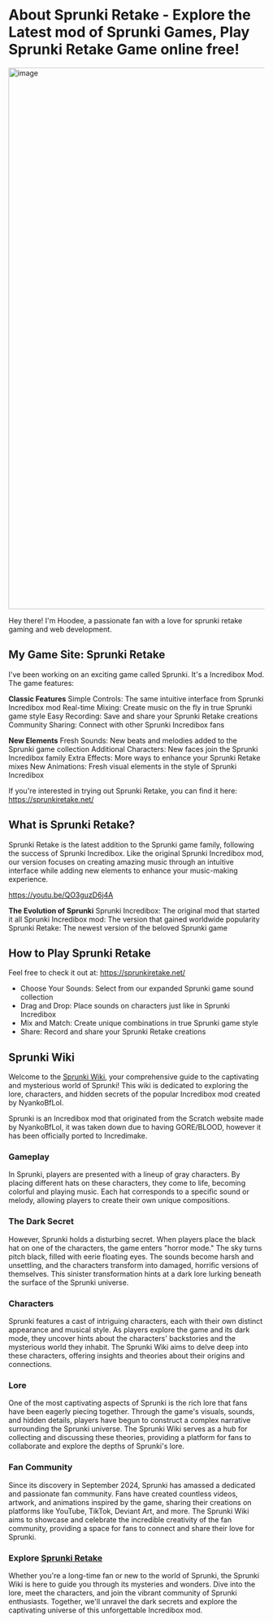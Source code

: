 # About Sprunki Retake -  Explore the Latest mod of Sprunki Games, Play Sprunki Retake Game online free!

<img width="1066" alt="image" src="https://github.com/user-attachments/assets/2b8bb398-cf9b-4b39-b1f5-a01671622e1e">

Hey there! I'm Hoodee, a passionate fan with a love for sprunki retake gaming and web development.

## My Game Site: Sprunki Retake

I've been working on an exciting game called Sprunki. It's a Incredibox Mod. The game features:

**Classic Features**
Simple Controls: The same intuitive interface from Sprunki Incredibox mod
Real-time Mixing: Create music on the fly in true Sprunki game style
Easy Recording: Save and share your Sprunki Retake creations
Community Sharing: Connect with other Sprunki Incredibox fans

**New Elements**
Fresh Sounds: New beats and melodies added to the Sprunki game collection
Additional Characters: New faces join the Sprunki Incredibox family
Extra Effects: More ways to enhance your Sprunki Retake mixes
New Animations: Fresh visual elements in the style of Sprunki Incredibox

If you're interested in trying out Sprunki Retake, you can find it here: https://sprunkiretake.net/




## What is Sprunki Retake?

Sprunki Retake is the latest addition to the Sprunki game family, following the success of Sprunki Incredibox. Like the original Sprunki Incredibox mod, our version focuses on creating amazing music through an intuitive interface while adding new elements to enhance your music-making experience.

https://youtu.be/QO3guzD6j4A

**The Evolution of Sprunki**
Sprunki Incredibox: The original mod that started it all
Sprunki Incredibox mod: The version that gained worldwide popularity
Sprunki Retake: The newest version of the beloved Sprunki game

## How to Play Sprunki Retake

Feel free to check it out at: https://sprunkiretake.net/

- Choose Your Sounds: Select from our expanded Sprunki game sound collection
- Drag and Drop: Place sounds on characters just like in Sprunki Incredibox
- Mix and Match: Create unique combinations in true Sprunki game style
- Share: Record and share your Sprunki Retake creations


## Sprunki Wiki
Welcome to the [Sprunki Wiki](https://sprunkiretake.net/blog/sprunki-wiki), your comprehensive guide to the captivating and mysterious world of Sprunki! This wiki is dedicated to exploring the lore, characters, and hidden secrets of the popular Incredibox mod created by NyankoBfLol.

Sprunki is an Incredibox mod that originated from the Scratch website made by NyankoBfLol, it was taken down due to having GORE/BLOOD, however it has been officially ported to Incredimake.


### Gameplay
In Sprunki, players are presented with a lineup of gray characters. By placing different hats on these characters, they come to life, becoming colorful and playing music. Each hat corresponds to a specific sound or melody, allowing players to create their own unique compositions.

### The Dark Secret
However, Sprunki holds a disturbing secret. When players place the black hat on one of the characters, the game enters "horror mode." The sky turns pitch black, filled with eerie floating eyes. The sounds become harsh and unsettling, and the characters transform into damaged, horrific versions of themselves. This sinister transformation hints at a dark lore lurking beneath the surface of the Sprunki universe.

### Characters
Sprunki features a cast of intriguing characters, each with their own distinct appearance and musical style. As players explore the game and its dark mode, they uncover hints about the characters' backstories and the mysterious world they inhabit. The Sprunki Wiki aims to delve deep into these characters, offering insights and theories about their origins and connections.

### Lore
One of the most captivating aspects of Sprunki is the rich lore that fans have been eagerly piecing together. Through the game's visuals, sounds, and hidden details, players have begun to construct a complex narrative surrounding the Sprunki universe. The Sprunki Wiki serves as a hub for collecting and discussing these theories, providing a platform for fans to collaborate and explore the depths of Sprunki's lore.

### Fan Community
Since its discovery in September 2024, Sprunki has amassed a dedicated and passionate fan community. Fans have created countless videos, artwork, and animations inspired by the game, sharing their creations on platforms like YouTube, TikTok, Deviant Art, and more. The Sprunki Wiki aims to showcase and celebrate the incredible creativity of the fan community, providing a space for fans to connect and share their love for Sprunki.

### Explore [Sprunki Retake](https://sprunkiretake.net/sprunki-games)
Whether you're a long-time fan or new to the world of Sprunki, the Sprunki Wiki is here to guide you through its mysteries and wonders. Dive into the lore, meet the characters, and join the vibrant community of Sprunki enthusiasts. Together, we'll unravel the dark secrets and explore the captivating universe of this unforgettable Incredibox mod.

